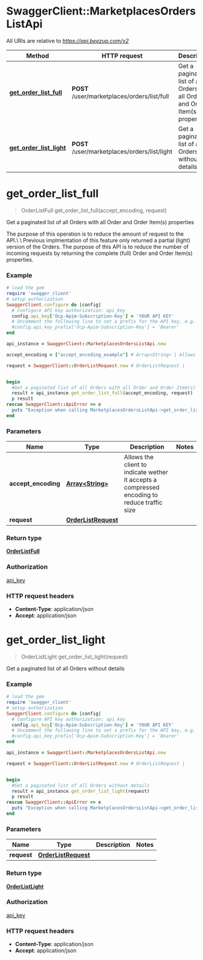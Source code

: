 # SwaggerClient::MarketplacesOrdersListApi

All URIs are relative to *https://api.beezup.com/v2*

Method | HTTP request | Description
------------- | ------------- | -------------
[**get_order_list_full**](MarketplacesOrdersListApi.md#get_order_list_full) | **POST** /user/marketplaces/orders/list/full | Get a paginated list of all Orders with all Order and Order Item(s) properties
[**get_order_list_light**](MarketplacesOrdersListApi.md#get_order_list_light) | **POST** /user/marketplaces/orders/list/light | Get a paginated list of all Orders without details


# **get_order_list_full**
> OrderListFull get_order_list_full(accept_encoding, request)

Get a paginated list of all Orders with all Order and Order Item(s) properties

The purpose of this operation is to reduce the amount of request to the API.\\ \\ Previous implmentation of this feature only returned a partial (light) version of the Orders. The purpose of this API is to reduce the number of incoming requests by returning the complete (full) Order and Order Item(s) properties. 

### Example
```ruby
# load the gem
require 'swagger_client'
# setup authorization
SwaggerClient.configure do |config|
  # Configure API key authorization: api_key
  config.api_key['Ocp-Apim-Subscription-Key'] = 'YOUR API KEY'
  # Uncomment the following line to set a prefix for the API key, e.g. 'Bearer' (defaults to nil)
  #config.api_key_prefix['Ocp-Apim-Subscription-Key'] = 'Bearer'
end

api_instance = SwaggerClient::MarketplacesOrdersListApi.new

accept_encoding = ["accept_encoding_example"] # Array<String> | Allows the client to indicate wether it accepts a compressed encoding to reduce traffic size

request = SwaggerClient::OrderListRequest.new # OrderListRequest | 


begin
  #Get a paginated list of all Orders with all Order and Order Item(s) properties
  result = api_instance.get_order_list_full(accept_encoding, request)
  p result
rescue SwaggerClient::ApiError => e
  puts "Exception when calling MarketplacesOrdersListApi->get_order_list_full: #{e}"
end
```

### Parameters

Name | Type | Description  | Notes
------------- | ------------- | ------------- | -------------
 **accept_encoding** | [**Array&lt;String&gt;**](String.md)| Allows the client to indicate wether it accepts a compressed encoding to reduce traffic size | 
 **request** | [**OrderListRequest**](OrderListRequest.md)|  | 

### Return type

[**OrderListFull**](OrderListFull.md)

### Authorization

[api_key](../README.md#api_key)

### HTTP request headers

 - **Content-Type**: application/json
 - **Accept**: application/json



# **get_order_list_light**
> OrderListLight get_order_list_light(request)

Get a paginated list of all Orders without details

### Example
```ruby
# load the gem
require 'swagger_client'
# setup authorization
SwaggerClient.configure do |config|
  # Configure API key authorization: api_key
  config.api_key['Ocp-Apim-Subscription-Key'] = 'YOUR API KEY'
  # Uncomment the following line to set a prefix for the API key, e.g. 'Bearer' (defaults to nil)
  #config.api_key_prefix['Ocp-Apim-Subscription-Key'] = 'Bearer'
end

api_instance = SwaggerClient::MarketplacesOrdersListApi.new

request = SwaggerClient::OrderListRequest.new # OrderListRequest | 


begin
  #Get a paginated list of all Orders without details
  result = api_instance.get_order_list_light(request)
  p result
rescue SwaggerClient::ApiError => e
  puts "Exception when calling MarketplacesOrdersListApi->get_order_list_light: #{e}"
end
```

### Parameters

Name | Type | Description  | Notes
------------- | ------------- | ------------- | -------------
 **request** | [**OrderListRequest**](OrderListRequest.md)|  | 

### Return type

[**OrderListLight**](OrderListLight.md)

### Authorization

[api_key](../README.md#api_key)

### HTTP request headers

 - **Content-Type**: application/json
 - **Accept**: application/json



